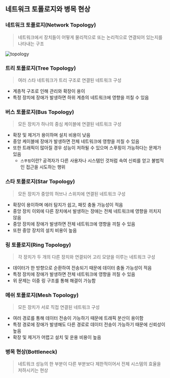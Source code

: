 ## 네트워크 토폴로지와 병목 현상

### 네트워크 토폴로지(Network Topology)
> 네트워크에서 장치들이 어떻게 물리적으로 또는 논리적으로 연결되어 있는지를 나타내는 구조

![topology](https://github.com/choala/TIL/assets/72439620/c823c807-32e8-4343-a6f6-26710e9c3337)

### 트리 토폴로지(Tree Topology)
> 여러 스타 네트워크가 트리 구조로 연결된 네트워크 구성
- 계층적 구조로 인해 관리와 확장이 용이
- 특정 장치에 장애가 발생하면 하위 계층의 네트워크에 영향을 끼칠 수 있음

### 버스 토폴로지(Bus Topology)
> 모든 장치가 하나의 중심 케이블에 연결된 네트워크 구성
- 확장 및 제거가 용이하며 설치 비용이 낮음
- 중앙 케이블에 장애가 발생하면 전체 네트워크에 영향을 끼칠 수 있음
- 또한 트래픽이 많아질 경우 성능이 저하될 수 있으며 스푸핑이 가능하다는 문제가 있음
  - `스푸핑`이란? 공격자가 다른 사용자나 시스템인 것처럼 속여 신뢰를 얻고 불법적인 접근을 시도하는 행위

### 스타 토폴로지(Star Topology)
> 모든 장치가 중앙의 허브나 스위치에 연결된 네트워크 구성
- 확장이 용이하며 에러 탐지가 쉽고, 패킷 충돌 가능성이 적음
- 중앙 장치 이외에 다른 장치에서 발생하는 장애는 전체 네트워크에 영향을 끼치지 않음
- 중앙 장치에 장애가 발생하면 전체 네트워크에 영향을 끼칠 수 있음
- 또한 중앙 장치의 설치 비용이 높음

### 링 토폴로지(Ring Topology)
> 각 장치가 두 개의 다른 장치와 연결되어 고리 모양을 이루는 네트워크 구성
- 데이터가 한 방향으로 순환하여 전송되기 때문에 데이터 충돌 가능성이 적음
- 특정 장치에 장애가 발생하면 전체 네트워크에 영향을 끼칠 수 있음
- 위 문제는 이중 링 구조를 통해 해결이 가능함

### 메쉬 토폴로지(Mesh Topology)
> 모든 장치가 서로 직접 연결된 네트워크 구성
- 여러 경로를 통해 데이터 전송이 가능하기 때문에 트래픽 분산이 용이함
- 특정 경로에 장애가 발생해도 다른 경로로 데이터 전송이 가능하기 때문에 신뢰성이 높음
- 확장 및 제거가 어렵고 설치 및 운용 비용이 높음

### 병목 현상(Bottleneck)
> 네트워크 성능의 한 부분이 다른 부분보다 제한적이어서 전체 시스템의 효율을 저하시키는 현상
